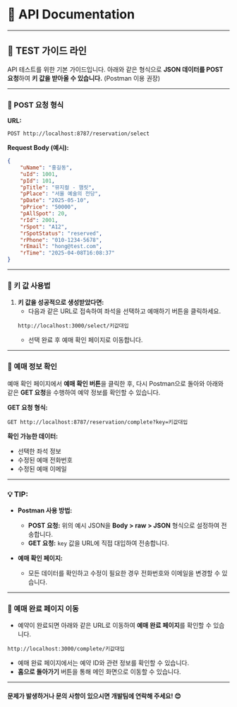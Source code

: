 
# 📑 API Documentation

---

## 🚀 TEST 가이드 라인

API 테스트를 위한 기본 가이드입니다. 아래와 같은 형식으로 **JSON 데이터를 POST 요청**하여 **키 값을 받아올 수 있습니다.** (Postman 이용 권장)

---

### 📌 POST 요청 형식 
**URL:**  
```
POST http://localhost:8787/reservation/select
```

**Request Body (예시):**
```json
{
    "uName": "홍길동",
    "uId": 1001,
    "pId": 101,
    "pTitle": "뮤지컬 - 햄릿",
    "pPlace": "서울 예술의 전당",
    "pDate": "2025-05-10",
    "pPrice": "50000",
    "pAllSpot": 20,
    "rId": 2001,
    "rSpot": "A12",
    "rSpotStatus": "reserved",
    "rPhone": "010-1234-5678",
    "rEmail": "hong@test.com",
    "rTime": "2025-04-08T16:08:37"
}
```

---

### 🔑 키 값 사용법

1. **키 값을 성공적으로 생성받았다면:**  
   - 다음과 같은 URL로 접속하여 좌석을 선택하고 예매하기 버튼을 클릭하세요.  
   ```
   http://localhost:3000/select/키값대입
   ```
   - 선택 완료 후 예매 확인 페이지로 이동합니다.

---

### 📝 예매 정보 확인

예매 확인 페이지에서 **예매 확인 버튼**을 클릭한 후, 다시 Postman으로 돌아와 아래와 같은 **GET 요청**을 수행하여 예약 정보를 확인할 수 있습니다.

**GET 요청 형식:**  
```
GET http://localhost:8787/reservation/complete?key=키값대입
```

**확인 가능한 데이터:**  
- 선택한 좌석 정보  
- 수정된 예매 전화번호  
- 수정된 예매 이메일  

---

### 💡 TIP:

- **Postman 사용 방법:**  
  - **POST 요청:** 위의 예시 JSON을 **Body > raw > JSON** 형식으로 설정하여 전송합니다.  
  - **GET 요청:** `key` 값을 URL에 직접 대입하여 전송합니다.  

- **예매 확인 페이지:**  
  - 모든 데이터를 확인하고 수정이 필요한 경우 전화번호와 이메일을 변경할 수 있습니다.  

---

### 🎉 예매 완료 페이지 이동

- 예약이 완료되면 아래와 같은 URL로 이동하여 **예매 완료 페이지**를 확인할 수 있습니다.  
```
http://localhost:3000/complete/키값대입
```
- 예매 완료 페이지에서는 예약 ID와 관련 정보를 확인할 수 있습니다.  
- **홈으로 돌아가기** 버튼을 통해 메인 화면으로 이동할 수 있습니다.

---

#### 문제가 발생하거나 문의 사항이 있으시면 개발팀에 연락해 주세요! 😊
